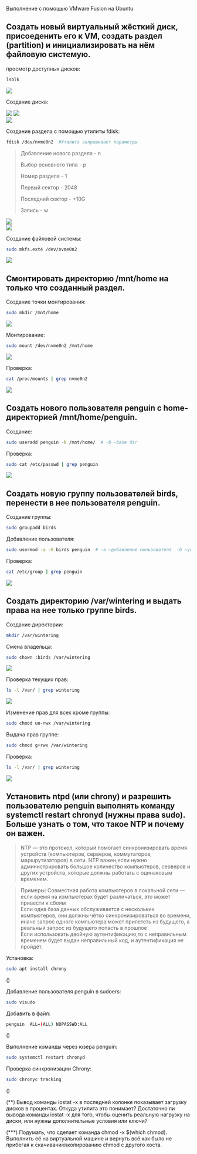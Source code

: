 Выполнение с помощью VMware Fusion на Ubuntu

Создать новый виртуальный жёсткий диск, присоеденить его к VM, создать раздел (partition) и инициализировать на нём файловую системую.
-
просмотр доступных дисков:

``` bash
lsblk 
```
![](/HW2/assets/1-1.png) 

Создание диска:  

![](/HW2/assets/1-2.png) 
![](/HW2/assets/1-3.png)  
![](/HW2/assets/1-4.png) 


Создание раздела с помощью утилиты fdisk:

``` bash
fdisk /dev/nvme0n2  #Утилита запрашивает параметры 
```
>Добавление нового раздела - n
>
>Выбор основного типа - p
>
>Номер раздела - 1
>
>Первый сектор - 2048
>
>Последний сектор - +10G
>
>Запись - w
>
![](/HW2/assets/1-5.png)  
![](/HW2/assets/1-6.png) 

Создание файловой системы:

``` bash
sudo mkfs.ext4 /dev/nvme0n2
```
![](/HW2/assets/1-7.png) 

Смонтировать директорию /mnt/home на только что созданный раздел.  
-
Создание точки монтирования:

``` bash
sudo mkdir /mnt/home 
```
![](/HW2/assets/2-1.png)  

Монтирование:

``` bash
sudo mount /dev/nvme0n2 /mnt/home
```
![](/HW2/assets/2-2.png)    

Проверка:

``` bash
cat /proc/mounts | grep nvme0n2
```
![](/HW2/assets/2-3.png)  

Создать нового пользователя penguin с home-директорией /mnt/home/penguin.
-
Создание:

``` bash
sudo useradd penguin -b /mnt/home/  # -b -base dir
```

Проверка:

``` bash
sudo cat /etc/passwd | grep penguin
```
![](/HW2/assets/3-1.png)  

Создать новую группу пользователей birds, перенести в нее пользователя penguin.
-

Создание группы:

``` bash
sudo groupadd birds
```

Добавление пользователя:

``` bash
sudo usermod -a -G birds penguin  # -a —добавление пользователя  -G —указание группы  или -aG
```
Проверка:

``` bash
cat /etc/group | grep penguin
```
![](/HW2/assets/4-1.png)  

Cоздать директорию /var/wintering и выдать права на нее только группе birds.
-

Создание директории:

``` bash
mkdir /var/wintering
```

Смена владельца:
 
``` bash
sudo chown :birds /var/wintering
```
![](/HW2/assets/5-1.png)   

Проверка текущих прав:

``` bash
ls -l /var/ | grep wintering
```
![](/HW2/assets/5-2.png)  

Изменение прав для всех кроме группы:

``` bash
sudo chmod uo-rwx /var/wintering
```

Выдача прав группе:

``` bash
sudo chmod g+rwx /var/wintering
```
Проверка:

``` bash
ls -l /var/ | grep wintering
```
![](/HW2/assets/5-3.png)  

Установить ntpd (или chrony) и разрешить пользователю penguin выполнять команду systemctl restart chronyd (нужны права sudo). Больше узнать о том, что такое NTP и почему он важен.
-

>NTP — это протокол, который помогает синхронизировать время устройств (компьютеров, серверов, коммутаторов, маршрутизаторов) в сети.
NTP важен,если нужно администрировать большое количество компьютеров, серверов и других устройств, которые должны работать с одинаковым временем.

>Примеры:
Совместная работа компьютеров в локальной сети — если время на компьютерах будет различаться, это может привести к сбоям  
Eсли одна база данных обслуживается с нескольких компьютеров, они должны чётко синхронизироваться во времени, иначе запрос одного компьютера может прилететь из будущего, а реальный запрос из будущего попасть в прошлое  
Eсли использовать двойную аутентификацию,то с неправильным временем будет выдан неправильный код, и аутентификация не пройдёт.


Установка:

``` bash
sudo apt install chrony
```
()  

Добавление пользователя penguin в sudoers:

``` bash
sudo visudo
```

Добавить в файл:

``` bash
penguin  ALL=(ALL) NOPASSWD:ALL
``` 
()  

Выполнение команды через юзера penguin:

``` bash
sudo systemctl restart chronyd 
```
Проверка синхронизации Chrony:

``` bash
sudo chronyc tracking
```
()

(**) Вывод команды iostat -x в последней колонке показывает загрузку дисков в процентах. Откуда утилита это понимает?
Достаточно ли вывода команды iostat -x для того, чтобы оценить реальную нагрузку на диски, или нужны дополнительные условия или ключи?

(***) Подумать, что сделает команда chmod -x $(which chmod). Выполнить её на виртуальной машине и вернуть всё как было не прибегая к скачиванию\копированию chmod с другого хоста.
